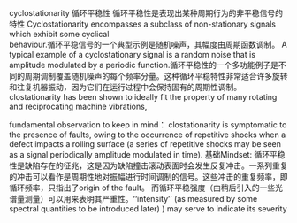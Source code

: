 cyclostationarity 循环平稳性 
循环平稳性是表现出某种周期行为的非平稳信号的特性
Cyclostationarity encompasses a subclass of non-stationary signals which exhibit some cyclical  
behaviour.循环平稳信号的一个典型示例是随机噪声，其幅度由周期函数调制。 A typical example of a cyclostationary signal is a random noise that is amplitude modulated by a periodic function.循环平稳性的一个多功能例子是不同的周期调制覆盖随机噪声的每个频率分量。这种循环平稳特性非常适合许多旋转和往复机器振动，因为它们在运行过程中会保持固有的周期性调制。clostationarity has been shown to ideally fit  the property of many rotating and reciprocating machine vibrations,

fundamental observation to keep in mind： clostationarity is symptomatic to the presence of faults, owing to the occurrence of repetitive shocks when a defect impacts a rolling surface (a series of repetitive shocks may be seen as a signal periodically amplitude modulated in  time). 基础Mindset: 循环平稳性是缺陷存在的征兆，这是因为缺陷撞击滚动表面时会发生反复冲击。一系列重复的冲击可以看作是周期性地对振幅进行时间调制的信号。这些冲击的重复频率，即循环频率，只指出了origin of the fault。 而循环平稳强度（由稍后引入的一些光谱量测量）可以用来表明其严重性。‘‘intensity’’ (as measured by some spectral quantities to be introduced later) ) may serve to indicate its  severity